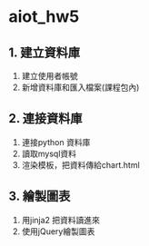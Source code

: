 # aiot_hw5
## 1. 建立資料庫
1. 建立使用者帳號
2. 新增資料庫和匯入檔案(課程包內)
## 2. 連接資料庫
1. 連接python 資料庫
2. 讀取mysql資料
3. 渲染模板，把資料傳給chart.html
## 3. 繪製圖表
1. 用jinja2 把資料讀進來
2. 使用jQuery繪製圖表
